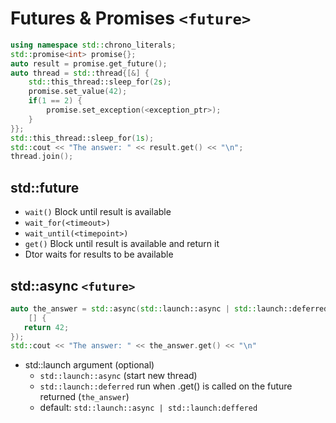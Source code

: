 # Futures & Promises `<future>`
```C++
using namespace std::chrono_literals;
std::promise<int> promise{};
auto result = promise.get_future();
auto thread = std::thread{[&] {
	std::this_thread::sleep_for(2s);
	promise.set_value(42);
	if(1 == 2) {
		promise.set_exception(<exception_ptr>);
	}
}};
std::this_thread::sleep_for(1s);
std::cout << "The answer: " << result.get() << "\n";
thread.join();
```

## std::future
- `wait()` Block until result is available
- `wait_for(<timeout>)`
- `wait_until(<timepoint>)`
- `get()` Block until result is available and return it
- Dtor waits for results to be available

## std::async `<future>`
```C++
auto the_answer = std::async(std::launch::async | std::launch::deferred,
	[] {
   return 42;
});
std::cout << "The answer: " << the_answer.get() << "\n"
```
- std::launch argument (optional)
	- `std::launch::async` (start new thread)
	- `std::launch::deferred` run when .get() is called on the future returned (`the_answer`)
	- default: `std::launch::async | std::launch:deffered`
